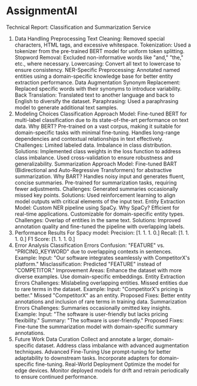 # AssignmentAI
Technical Report: Classification and Summarization Service
1. Data Handling
Preprocessing
Text Cleaning: Removed special characters, HTML tags, and excessive whitespace.
Tokenization: Used a tokenizer from the pre-trained BERT model for uniform token splitting.
Stopword Removal: Excluded non-informative words like "and," "the," etc., where necessary.
Lowercasing: Convert all text to lowercase to ensure consistency.
NER-Specific Preprocessing: Annotated named entities using a domain-specific knowledge base for better entity extraction performance.
Data Augmentation
Synonym Replacement: Replaced specific words with their synonyms to introduce variability.
Back Translation: Translated text to another language and back to English to diversify the dataset.
Paraphrasing: Used a paraphrasing model to generate additional text samples.
2. Modeling Choices
Classification Approach
Model: Fine-tuned BERT for multi-label classification due to its state-of-the-art performance on text data.
Why BERT?
Pre-trained on a vast corpus, making it suitable for domain-specific tasks with minimal fine-tuning.
Handles long-range dependencies and contextual relationships in text effectively.
Challenges:
Limited labeled data.
Imbalance in class distribution.
Solutions:
Implemented class weights in the loss function to address class imbalance.
Used cross-validation to ensure robustness and generalizability.
Summarization Approach
Model: Fine-tuned BART (Bidirectional and Auto-Regressive Transformers) for abstractive summarization.
Why BART?
Handles noisy input and generates fluent, concise summaries.
Pre-trained for summarization tasks, requiring fewer adjustments.
Challenges:
Generated summaries occasionally missed key points.
Solutions:
Used reinforcement learning to align model outputs with critical elements of the input text.
Entity Extraction
Model: Custom NER pipeline using SpaCy.
Why SpaCy?
Efficient for real-time applications.
Customizable for domain-specific entity types.
Challenges:
Overlap of entities in the same text.
Solutions:
Improved annotation quality and fine-tuned the pipeline with overlapping labels.
3. Performance Results
For Spacy model:
Precision: [1. 1. 1. 0.]
Recall: [1. 1. 1. 0.]
F1 Score: [1. 1. 1. 0.]
4. Error Analysis
Classification Errors
Confusion:
"FEATURE" vs. "PRICING_KEYWORD" due to overlapping contexts in sentences.
Example:
Input: "Our software integrates seamlessly with CompetitorX's platform."
Misclassification: Predicted "FEATURE" instead of "COMPETITOR."
Improvement Areas:
Enhance the dataset with more diverse examples.
Use domain-specific embeddings.
Entity Extraction Errors
Challenges:
Mislabeling overlapping entities.
Missed entities due to rare terms in the dataset.
Example:
Input: "CompetitorX's pricing is better."
Missed "CompetitorX" as an entity.
Proposed Fixes:
Better entity annotations and inclusion of rare terms in training data.
Summarization Errors
Challenges:
Summaries occasionally omitted key insights.
Example:
Input: "The software is user-friendly but lacks pricing flexibility."
Summary: "The software is user-friendly."
Proposed Fixes:
Fine-tune the summarization model with domain-specific summary annotations.
5. Future Work
Data Curation
Collect and annotate a larger, domain-specific dataset.
Address class imbalance with advanced augmentation techniques.
Advanced Fine-Tuning
Use prompt-tuning for better adaptability to downstream tasks.
Incorporate adapters for domain-specific fine-tuning.
Real-World Deployment
Optimize the model for edge devices.
Monitor deployed models for drift and retrain periodically to ensure continued performance.


